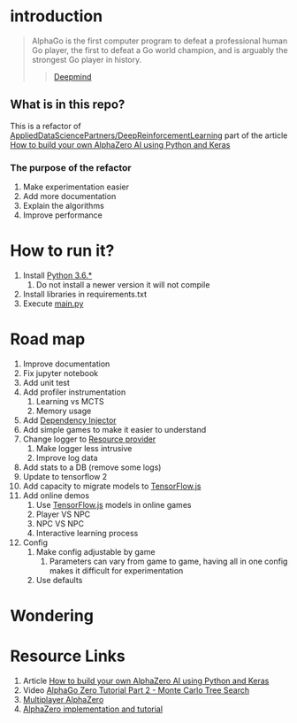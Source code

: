 # introduction
> AlphaGo is the first computer program to defeat a professional human Go player, the first to defeat a Go world champion, and is arguably the strongest Go player in history.
>> [Deepmind](https://deepmind.com/research/case-studies/alphago-the-story-so-far)

## What is in this repo?
This is a refactor of [AppliedDataSciencePartners/DeepReinforcementLearning](https://github.com/AppliedDataSciencePartners/DeepReinforcementLearning)
part of the article [How to build your own AlphaZero AI using Python and Keras](https://medium.com/applied-data-science/how-to-build-your-own-alphazero-ai-using-python-and-keras-7f664945c188)

### The purpose of the refactor
1. Make experimentation easier 
1. Add more documentation
1. Explain the algorithms
1. Improve performance

# How to run it?

1. Install [Python 3.6.*](https://www.python.org/downloads/)
   1. Do not install a newer version it will not compile
1. Install libraries in requirements.txt
1. Execute [main.py](./main.py)

# Road map

1. Improve documentation
1. Fix jupyter notebook
1. Add unit test
1. Add profiler instrumentation
    1. Learning vs MCTS
    1. Memory usage
1. Add [Dependency Injector](https://python-dependency-injector.ets-labs.org/)
1. Add simple games to make it easier to understand
1. Change logger to [Resource provider](https://python-dependency-injector.ets-labs.org/providers/resource.html#resource-provider)
    1. Make logger less intrusive
    1. Improve log data
1. Add stats to a DB (remove some logs)
1. Update to tensorflow 2
1. Add capacity to migrate models to [TensorFlow.js](https://www.tensorflow.org/js)
1. Add online demos
    1. Use [TensorFlow.js](https://www.tensorflow.org/js) models in online games
    1. Player VS NPC
    1. NPC VS NPC
    1. Interactive learning process
 1. Config
    1. Make config adjustable by game
        1. Parameters can vary from game to game, having all in one config makes it difficult for experimentation 
    1. Use defaults
    

# Wondering

# Resource Links

1. Article [How to build your own AlphaZero AI using Python and Keras](https://medium.com/applied-data-science/how-to-build-your-own-alphazero-ai-using-python-and-keras-7f664945c188)
1. Video [AlphaGo Zero Tutorial Part 2 - Monte Carlo Tree Search](https://www.youtube.com/watch?v=NjeYgIbPMmg)
1. [Multiplayer AlphaZero](https://arxiv.org/pdf/1910.13012.pdf)
1. [AlphaZero implementation and tutorial](https://towardsdatascience.com/alphazero-implementation-and-tutorial-f4324d65fdfc)
